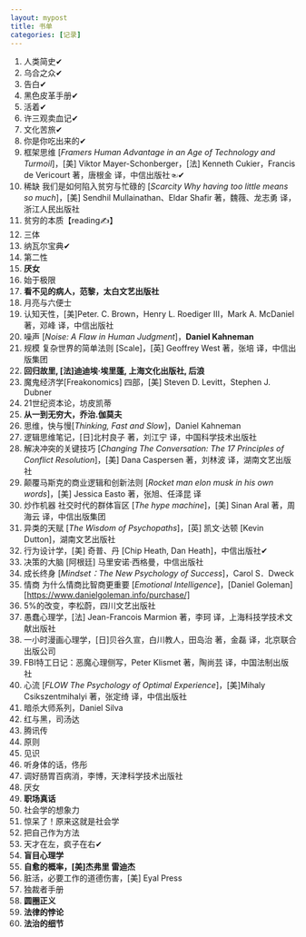 ```yaml
---
layout: mypost
title: 书单
categories: [记录]
---
```


1. 人类简史✔
2. 乌合之众✔
3. 告白✔
4. 黑色皮革手册✔
5. 活着✔
6. 许三观卖血记✔
7. 文化苦旅✔
8. 你是你吃出来的✔
9. 框架思维 [*Framers Human Advantage in an Age of Technology and Turmoil*]，[美] Viktor Mayer-Schonberger，[法] Kenneth Cukier，Francis de Vericourt 著，唐根金 译，中信出版社☜✔
10. 稀缺 我们是如何陷入贫穷与忙碌的 [*Scarcity Why having too little means so much*]，[美] Sendhil Mullainathan、Eldar Shafir 著，魏薇、龙志勇 译，浙江人民出版社
11. 贫穷的本质【reading✍】
12. 三体
13. 纳瓦尔宝典✔
14. 第二性
15. **厌女**
16. 始于极限
17. **看不见的病人，范黎，太白文艺出版社**
18. 月亮与六便士
19. 认知天性，[美]Peter. C. Brown，Henry L. Roediger III，Mark A. McDaniel 著，邓峰 译，中信出版社
20. 噪声 [*Noise: A Flaw in Human Judgment*]，**Daniel Kahneman**
21. 规模 复杂世界的简单法则 [Scale]，[英] Geoffrey West 著，张培 译，中信出版集团
22. **回归故里, [法]迪迪埃·埃里蓬, 上海文化出版社, 后浪**
23. 魔鬼经济学[Freakonomics] 四部，[美] Steven D. Levitt，Stephen J. Dubner
24. 21世纪资本论，坊皮凯蒂
25. **从一到无穷大，乔治.伽莫夫**
26. 思维，快与慢[*Thinking, Fast and Slow*]，Daniel Kahneman
27. 逻辑思维笔记，[日]北村良子 著，刘江宁 译，中国科学技术出版社
28. 解决冲突的关键技巧 [*Changing The Conversation: The 17 Principles of Conflict Resolution*]，[美] Dana Caspersen 著，刘林波 译，湖南文艺出版社
29. 颠覆马斯克的商业逻辑和创新法则 [*Rocket man elon musk in his own words*]，[美] Jessica Easto 著，张旭、任泽昆 译
30. 炒作机器 社交时代的群体盲区 [*The hype machine*]，[美] Sinan Aral 著，周海云 译，中信出版集团
31. 异类的天赋 [*The Wisdom of Psychopaths*]，[英\] 凯文·达顿 [Kevin Dutton]，湖南文艺出版社
32. 行为设计学，[美] 奇普、丹 [Chip Heath, Dan Heath]，中信出版社✔
33. 决策的大脑  [阿根廷] 马里安诺·西格曼，中信出版社
34. 成长终身 [*Mindset：The New Psychology of Success*]，Carol S．Dweck
35. 情商 为什么情商比智商更重要 [*Emotional Intelligence*]，[Daniel Goleman][https://www.danielgoleman.info/purchase/]
36. 5%的改变，李松蔚，四川文艺出版社
37. 愚蠢心理学，[法] Jean-Francois Marmion 著，李珂 译，上海科技学技术文献出版社
38. 一小时漫画心理学，[日]贝谷久宣，白川教人，田岛治 著，金磊 译，北京联合出版公司
39. FBI特工日记：恶魔心理侧写，Peter Klismet 著，陶尚芸 译，中国法制出版社
40. 心流 [*FLOW The Psychology of Optimal Experience*]，[美]Mihaly Csikszentmihalyi 著，张定绮 译，中信出版社
41. 暗杀大师系列，Daniel Silva
42. 红与黑，司汤达
43. 腾讯传
44. 原则
45. 见识
46. 听身体的话，佟彤
47. 调好肠胃百病消，李博，天津科学技术出版社
48. 厌女
49. **职场真话**
50. 社会学的想象力
51. 惊呆了！原来这就是社会学
52. 把自己作为方法
53. 天才在左，疯子在右✔
54. **盲目心理学**
55. **自愈的概率，[美]杰弗里 雷迪杰**
56. 脏活，必要工作的道德伤害，[美] Eyal Press
57. 独裁者手册
58. **圆圈正义**
59. **法律的悖论**
60. **法治的细节**

